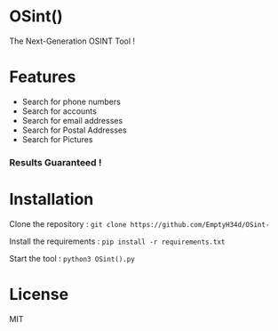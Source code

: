 # OSint()
The Next-Generation OSINT Tool !



# Features
- Search for phone numbers
- Search for accounts
- Search for email addresses
- Search for Postal Addresses
- Search for Pictures
### Results Guaranteed !

# Installation

Clone the repository :
```git clone https://github.com/EmptyH34d/OSint-```

Install the requirements : 
```pip install -r requirements.txt```

Start the tool :
```python3 OSint().py```


# License
MIT
